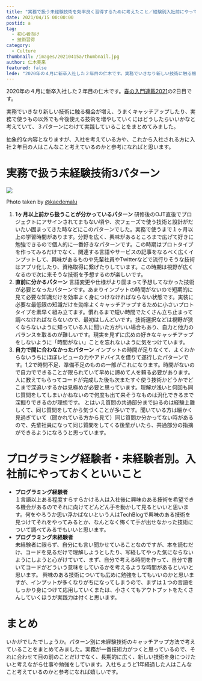 ```yaml
---
title: "実務で扱う未経験技術を効率良く習得するために考えたこと／経験別入社前にやっておくといいこと"
date: 2021/04/15 00:00:00
postid: a
tag:
  - 初心者向け
  - 技術習得
category:
  - Culture
thumbnail: /images/20210415a/thumbnail.jpg
author: 仁木美来
featured: false
lede: "2020年の４月に新卒入社した２年目の仁木です。実務でいきなり新しい技術に触る機会が増え、うまくキャッチアップしたり、実務で使うもの以外でも今後使える技術を増やしていくにはどうしたらいいかなと考えていて、３パターンにわけて実践していることをまとめてみました。抽象的な内容となりますが、入社を考えている方や、これから入社される方に入社２年目の人はこんなこと考えているのかと参考になればと思います。"
---
```


2020年の４月に新卒入社した２年目の仁木です。[春の入門連載2021](/articles/20210414a/)の2日目です。

実務でいきなり新しい技術に触る機会が増え、うまくキャッチアップしたり、実務で使うもの以外でも今後使える技術を増やしていくにはどうしたらいいかなと考えていて、３パターンにわけて実践していることをまとめてみました。

抽象的な内容となりますが、入社を考えている方や、これから入社される方に入社２年目の人はこんなこと考えているのかと参考になればと思います。

# 実務で扱う未経験技術3パターン

<img src="/images/20210415a/top.jpg" loading="lazy">

Photo taken by [@kaedemalu](https://twitter.com/kaedemalu)

1. **1ヶ月以上前から扱うことが分かっているパターン**
研修後のOJT直後でプロジェクトにアサインされてまもない頃や、次フェーズで使う技術と設計がだいたい固まってきた時などにこのパターンでした。実務で使うまで１ヶ月以上の学習時間があります。分野を広く、興味があるところまで広げて好きに勉強できるので個人的に一番好きなパターンです。この時期はプロトタイプを作ってみるだけでなく、関連する言語やサービスの記事をなるべく広くインプットして、興味があるものや先輩社員やTwitterなどで流行りそうな技術はアプリ化したり、資格取得に繋げたりしています。この時期は視野が広くなるので次に来そうな技術を予想するのが楽しいです。
1. **直前に分かるパターン**
言語変更や仕様がより固まって予想してなかった技術が必要となったパターンです。あまりインプットの時間がないので短期的に見て必要な知識だけを効率よく身につけなければならない状態です。実装に必要な最低限の知識だけを効率よくキャッチアップするために小さいプロトタイプを素早く組み立てます。慣れるまで短い時間でたくさん立ち止まって調べなければならないので、最初はしんどいです。技術選択などは視野が狭くならないように知っている人に聞いた方がいい場合もあり、自力と他力のバランスを取るのが難しいです。現実を見ずに広めの好きなキャッチアップをしないように「時間がない」ことを忘れないように気をつけています。
1. **自力で間に合わなかったパターン**
インプットの時間が足りなくて、よくわからないうちにほぼレビューの力やアドバイスを借りて遂行したパターンです。1,2で時間不足、準備不足のものの一部がこれになります。時間がないので自力でできることが限られていて早めに諦めて人を頼る必要があります。人に教えてもらってコードが完成した後も次またすぐ使う技術かどうかでどこまで深追いするかは見極めが必要と思っています。理解が浅いと何回も同じ質問をしてしまいかねないので何度も出て来そうなものは汎化できるまで深掘りできるのが理想です。
とはいえ質問の共通部分まで辿るのは経験上難しくて、同じ質問をしてから気づくことが多いです。聞いている方は細かく見過ぎていて（聞かれている方から見て）同じ質問か分かってない時があるので、先輩社員になって同じ質問をしてくる後輩がいたら、共通部分の指摘ができるようになろうと思っています。

# プログラミング経験者・未経験者別。入社前にやっておくといいこと

- **プログラミング経験者**<br>１言語以上ある程度すらすらかける人は入社後に興味のある技術を希望できる機会があるのでそれに向けてどんどん手を動かして見るといいと思います。何をやろうか思い浮かばないという人はTechBlogで興味のある技術を見つけてそれをやってみるとか、なんとなく怖くて手が出せなかった技術について調べてみるでもいいと思います。
- **プログラミング未経験者**<br>未経験者に限らず、自分にも言い聞かせていることなのですが、本を読むだけ、コードを見るだけで理解しようとしたり、写経してやった気にならないようにしようと心がけていて、まず、自分で考える時間を作って、自分で書いてコードがどういう意味をしているかを考えるような時間があるといいと思います。
興味のある技術についても広めに勉強をしてもいいのかと思いますが、インプットが多くなりがちになってしまうので、まずは１つの言語をしっかり身につけて応用していくまたは、小さくてもアウトプットをたくさんしていくほうが実践力は付くと思います。

# まとめ
いかがでしたでしょうか。パターン別に未経験技術のキャッチアップ方法で考えていることをまとめてみました。実務が一番技術力がつくと思っているので、それに合わせて目の前のことだけでなく、長期的に広く、新しい技術を身につけたいと考えながら仕事や勉強をしています。入社ちょうど1年経過した人はこんなこと考えているのかと参考になれば嬉しいです。
